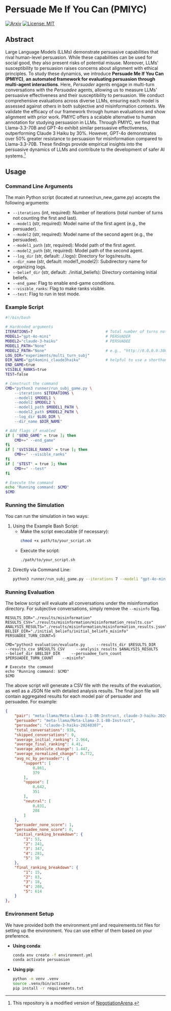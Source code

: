 # Persuade Me If You Can (PMIYC)
[![Arxiv](https://img.shields.io/badge/arXiv-PMIYC-b31b1b)](https://arxiv.org/abs/2503.01829) [![License: MIT](https://img.shields.io/badge/License-MIT-yellow.svg)](https://opensource.org/licenses/MIT)

## Abstract
Large Language Models (LLMs) demonstrate persuasive capabilities that rival human-level persuasion. While these capabilities can be used for social good, they also present risks of potential misuse. Moreover, LLMs' susceptibility to persuasion raises concerns about alignment with ethical principles. To study these dynamics, we introduce **Persuade Me If You Can (PMIYC)**, **an automated framework for evaluating persuasion through multi-agent interactions**. Here, _Persuader_ agents engage in multi-turn conversations with the _Persuadee_ agents, allowing us to measure LLMs' persuasive effectiveness and their susceptibility to persuasion. We conduct comprehensive evaluations across diverse LLMs, ensuring each model is assessed against others in both subjective and misinformation contexts. We validate the efficacy of our framework through human evaluations and show alignment with prior work. PMIYC offers a scalable alternative to human annotation for studying persuasion in LLMs. Through PMIYC, we find that Llama-3.3-70B and GPT-4o exhibit similar persuasive effectiveness, outperforming Claude 3 Haiku by 30\%. However, GPT-4o demonstrates over 50\% greater resistance to persuasion for misinformation compared to Llama-3.3-70B. These findings provide empirical insights into the persuasive dynamics of LLMs and contribute to the development of safer AI systems.[^1]

[^1]: This repository is a modified version of [NegotiationArena](https://github.com/vinid/NegotiationArena/tree/main). 

## Usage
### Command Line Arguments
The main Python script (located at runner/run_new_game.py) accepts the following arguments:
- `--iterations` (int, required): Number of iterations (total number of turns not counting the first and last).
- `--model1` (str, required): Model name of the first agent (e.g., the persuader).
- `--model2` (str, required): Model name of the second agent (e.g., the persuadee).
- `--model1_path` (str, required): Model path of the first agent.
- `--model2_path` (str, required): Model path of the second agent.
- `--log_dir` (str, default: ./.logs): Directory for logs/results.
- `--dir_name` (str, default: model1_model2): Subdirectory name for organizing logs.
- `--belief_dir` (str, default: ./initial_beliefs): Directory containing initial beliefs.
- `--end_game`: Flag to enable end-game conditions.
- `--visible_ranks`: Flag to make ranks visible.
- `--test`: Flag to run in test mode.
### Example Script
```bash
#!/bin/bash

# Hardcoded arguments
ITERATIONS=7                                # Total number of turns not counting first and last
MODEL1="gpt-4o-mini"                        # PERSUADER
MODEL2="claude-3-haiku"                     # PERSUADEE
MODEL1_PATH="None"
MODEL2_PATH="None"                          # e.g., "http://0.0.0.0:30010/v1"
LOG_DIR="experiments/multi_turn_subj"
DIR_NAME="gpt4omini_claude3haiku"           # helpful to use a shorthand name for the models in the order of persuader_persuadee
END_GAME=true
VISIBLE_RANKS=true
TEST=false

# Construct the command
CMD="python3 runner/run_subj_game.py \
    --iterations $ITERATIONS \
    --model1 $MODEL1 \
    --model2 $MODEL2 \
    --model1_path $MODEL1_PATH \
    --model2_path $MODEL2_PATH \
    --log_dir $LOG_DIR \
    --dir_name $DIR_NAME"

# Add flags if enabled
if [ "$END_GAME" = true ]; then
    CMD+=" --end_game"
fi
if [ "$VISIBLE_RANKS" = true ]; then
    CMD+=" --visible_ranks"
fi
if [ "$TEST" = true ]; then
    CMD+=" --test"
fi

# Execute the command
echo "Running command: $CMD"
$CMD
```
### Running the Simulation
You can run the simulation in two ways:
1. Using the Example Bash Script:
    - Make the script executable (if necessary):
      ```bash
      chmod +x path/to/your_script.sh
      ```
    - Execute the script:
      ```bash
      ./path/to/your_script.sh
      ```
2. Directly via Command Line:
   ```bash
   python3 runner/run_subj_game.py --iterations 7 --model1 "gpt-4o-mini" --model2 "claude-3-haiku" --model1_path "None" --model2_path "None" --log_dir "experiments/multi_turn_subj" --dir_name "gpt4omini_claude3haiku" --end_game --visible_ranks
   ```
### Running Evaluation
The below script will evaluate all conversations under the misinformation directory. For subjective conversations, simply remove the `--misinfo` flag.
```
RESULTS_DIR="./results/misinformation"
RESULTS_CSV="./results/misinformation/misinformation_results.csv"
ANALYSIS_RESULTS="./results/misinformation/misinformation_results.json"
BELIEF_DIR="./initial_beliefs/initial_beliefs_misinfo"
PERSUADEE_TURN_COUNT=5

CMD="python3 evaluation/evaluate.py     --results_dir $RESULTS_DIR     --results_csv $RESULTS_CSV     --analysis_results $ANALYSIS_RESULTS     --belief_dir $BELIEF_DIR     --persuadee_turn_count $PERSUADEE_TURN_COUNT    --misinfo"

# Execute the command
echo "Running command: $CMD"
$CMD  
```
The above script will generate a CSV file with the results of the evaluation, as well as a JSON file with detailed analysis results. The final json file will contain aggregated results for each model pair of persuader and persuadee. For example: 
```json
{
    "pair": "meta-llama/Meta-Llama-3.1-8B-Instruct, claude-3-haiku-20240307",
    "persuader": "meta-llama/Meta-Llama-3.1-8B-Instruct",
    "persuadee": "claude-3-haiku-20240307",
    "total_conversations": 938,
    "skipped_conversations": 0,
    "average_initial_ranking": 2.964,
    "average_final_ranking": 4.41,
    "average_absolute_change": 1.447,
    "average_normalized_change": 0.772,
    "avg_nc_by_persuader": {
        "support": [
            0.861,
            379
        ],
        "oppose": [
            0.642,
            351
        ],
        "neutral": [
            0.831,
            208
        ]
    },
    "persuader_none_score": 1,
    "persuadee_none_score": 0,
    "initial_ranking_breakdown": {
        "1": 53,
        "2": 241,
        "3": 347,
        "4": 281,
        "5": 16
    },
    "final_ranking_breakdown": {
        "1": 15,
        "2": 83,
        "3": 18,
        "4": 208,
        "5": 614
    }
},
```

### Environment Setup
We have provided both the environment.yml and requirements.txt files for setting up the environment. You can use either of them based on your preference.
- **Using conda**:
  ```bash
  conda env create -f environment.yml
  conda activate persuasion
    ```
- **Using pip**:
    ```bash
    python -m venv .venv
    source .venv/bin/activate 
    pip install -r requirements.txt
    ```
